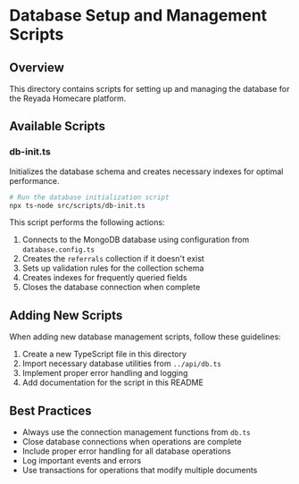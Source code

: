 # Database Setup and Management Scripts

## Overview

This directory contains scripts for setting up and managing the database for the Reyada Homecare platform.

## Available Scripts

### db-init.ts

Initializes the database schema and creates necessary indexes for optimal performance.

```bash
# Run the database initialization script
npx ts-node src/scripts/db-init.ts
```

This script performs the following actions:

1. Connects to the MongoDB database using configuration from `database.config.ts`
2. Creates the `referrals` collection if it doesn't exist
3. Sets up validation rules for the collection schema
4. Creates indexes for frequently queried fields
5. Closes the database connection when complete

## Adding New Scripts

When adding new database management scripts, follow these guidelines:

1. Create a new TypeScript file in this directory
2. Import necessary database utilities from `../api/db.ts`
3. Implement proper error handling and logging
4. Add documentation for the script in this README

## Best Practices

- Always use the connection management functions from `db.ts`
- Close database connections when operations are complete
- Include proper error handling for all database operations
- Log important events and errors
- Use transactions for operations that modify multiple documents
